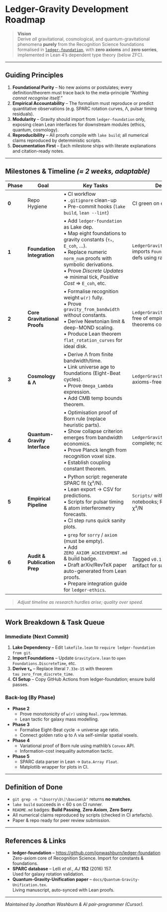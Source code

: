# Ledger-Gravity Development Roadmap

> **Vision**  
> Derive *all* gravitational, cosmological, and quantum-gravitational phenomena **purely** from the Recognition Science foundations formalised in [`ledger-foundation`](https://github.com/jonwashburn/ledger-foundation), with **zero axioms** and **zero sorries**, implemented in Lean 4’s dependent type theory (below ZFC).

---

## Guiding Principles

1. **Foundational Purity** – No new axioms or postulates; every definition/theorem must trace back to the meta-principle *“Nothing cannot recognise itself.”*
2. **Empirical Accountability** – The formalism must reproduce or predict quantitative observations (e.g. SPARC rotation curves, Λ, pulsar timing residuals).
3. **Modularity** – Gravity should import from `ledger-foundation` only, exposing clean Lean interfaces for downstream modules (ethics, quantum, cosmology).
4. **Reproducibility** – All proofs compile with `lake build`; all numerical claims reproduced by deterministic scripts.
5. **Documentation First** – Each milestone ships with literate explanations and citation-ready notes.

---

## Milestones & Timeline *(≈ 2 weeks, adaptable)*

| Phase | Goal | Key Tasks | Deliverables | ETA |
|-------|------|-----------|--------------|-----|
| **0** | Repo Hygiene | • CI workflow<br>• `.gitignore` clean-up<br>• Pre-commit hooks (`lake build`, `lean --lint`) | CI green on every push | Day 0–1 |
| **1** | **Foundation Integration** | • Add `ledger-foundation` as Lake dep.<br>• Map eight foundations to gravity constants (`τ₀`, `E_coh`, …).<br>• Replace numeric `norm_num` proofs with symbolic derivations.<br>• Prove *Discrete Updates* ⇒ minimal tick, *Positive Cost* ⇒ `E_coh`, etc. | `LedgerGravity/GravityCore.lean` imports `Foundations.*` with no defs using raw numbers | Day 1–3 |
| **2** | **Core Gravitational Proofs** | • Formalise recognition weight `ω(r)` fully.<br>• Prove `gravity_from_bandwidth` without constants.<br>• Derive Newtonian limit & deep-MOND scaling.<br>• Produce Lean theorem `flat_rotation_curves` for ideal disk. | `LedgerGravity/Derivations.lean` free of empirical constants; theorems compile | Day 3–6 |
| **3** | **Cosmology & Λ** | • Derive Λ from finite bandwidth/time.<br>• Link universe age to foundations (Eight-Beat cycles).<br>• Prove `Omega_Lambda` expression.<br>• Add CMB temp bounds theorem. | `LedgerGravity/Cosmology.lean` axioms-free; passes `lake build` | Day 6–8 |
| **4** | **Quantum-Gravity Interface** | • Optimisation proof of Born rule (replace heuristic parts).<br>• Show collapse criterion emerges from bandwidth economics.<br>• Prove Planck length from recognition voxel size.<br>• Establish coupling constant theorem. | `LedgerGravity/Quantum.lean` complete; no TODOs | Day 8–10 |
| **5** | **Empirical Pipeline** | • Python script: regenerate SPARC fit (χ²/N).<br>• Lean export → CSV for predictions.<br>• Scripts for pulsar timing & atom interferometry forecasts.<br>• CI step runs quick sanity plots. | `Scripts/` with reproducible notebooks; README badges for χ²/N | Day 10–12 |
| **6** | **Audit & Publication Prep** | • `grep` for `sorry` / `axiom` (must be empty).<br>• Add `ZERO_AXIOM_ACHIEVEMENT.md` & build badge.<br>• Draft arXiv/RevTeX paper auto-generated from Lean proofs.<br>• Prepare integration guide for `ledger-ethics`. | Tagged `v0.1.0` release; archive artifact for submission | Day 12–14 |

> *Adjust timeline as research hurdles arise; quality over speed.*

---

## Work Breakdown & Task Queue

### Immediate (Next Commit)
1. **Lake Dependency** – Edit `lakefile.lean` to `require ledger-foundation from git`.
2. **Import Foundations** – Update `GravityCore.lean` to `open Foundations.DiscreteTime`, etc.
3. **Derive τ₀** – Replace literal `7.33e-15` with theorem `tau_zero_from_discrete_time`.
4. **CI Setup** – Copy GitHub Actions from ledger-foundation; ensure build passes.

### Back-log (By Phase)
- **Phase 2**
  - Prove monotonicity of `ω(r)` using `Real.rpow` lemmas.
  - Lean tactic for galaxy mass modelling.
- **Phase 3**
  - Formalise Eight-Beat cycle → universe age ratio.
  - Connect golden ratio φ to Λ via self-similar spatial voxels.
- **Phase 4**
  - Variational proof of Born rule using mathlib’s `Convex` API.
  - Information-cost inequality automation tactic.
- **Phase 5**
  - SPARC data parser in Lean → `Data.Array Float`.
  - Matplotlib wrapper for plots in CI.

---

## Definition of Done

* `git grep -n "\bsorry\b\|\baxiom\b"` returns **no matches**.
* `lake build` succeeds in < 60 s on CI runner.
* `README.md` badges: **Build Passing**, **Zero Axiom**, **Zero Sorry**.
* All numerical claims reproduced by scripts (checked in CI artefacts).
* Paper & repo ready for peer review submission.

---

## References & Links

* **ledger-foundation** – <https://github.com/jonwashburn/ledger-foundation>  
  Zero-axiom core of Recognition Science. Import for constants & foundations.
* **SPARC database** – Lelli *et al.*, *AJ* **152** (2016) 157.  
  Used for galaxy rotation validation.
* **Quantum-Gravity-Unification paper** – `docs/Quantum-Gravity-Unification.tex`.  
  Living manuscript, auto-synced with Lean proofs.

---

*Maintained by Jonathan Washburn & AI pair-programmer (Cursor).* 